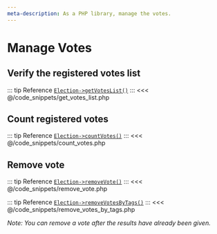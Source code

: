 ```yaml
---
meta-description: As a PHP library, manage the votes.
---
```

# Manage Votes

## Verify the registered votes list

::: tip Reference
[`Election->getVotesList()`](/api-reference/Election%20Class/Election--getVotesList())
:::
<<< @/code_snippets/get_votes_list.php

## Count registered votes

::: tip Reference
[`Election->countVotes()`](/api-reference/Election%20Class/Election--countVotes())
:::
<<< @/code_snippets/count_votes.php

## Remove vote

::: tip Reference
[`Election->removeVote()`](/api-reference/Election%20Class/Election--removeVote())
:::
<<< @/code_snippets/remove_vote.php

::: tip Reference
[`Election->removeVotesByTags()`](/api-reference/Election%20Class/Election--removeVotesByTags())
:::
<<< @/code_snippets/remove_votes_by_tags.php

_Note: You can remove a vote after the results have already been given._